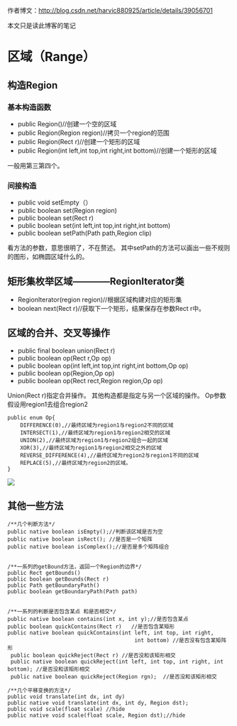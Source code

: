 作者博文：http://blog.csdn.net/harvic880925/article/details/39056701

本文只是读此博客的笔记
# 区域（Range）
## 构造Region
### 基本构造函数
* public Region()//创建一个空的区域
* public Region(Region region)//拷贝一个region的范围
* public Region(Rect r)//创建一个矩形的区域
* public Region(int left,int top,int right,int bottom)//创建一个矩形的区域

一般用第三第四个。
### 间接构造
* public void setEmpty（）
* public boolean set(Region region)
* public boolean set(Rect r)
* public boolean set(int left,int top,int right,int bottom)
* public boolean setPath(Path path,Region clip)

看方法的参数，意思很明了，不在赘述。
其中setPath的方法可以画出一些不规则的图形，如椭圆区域什么的。

## 矩形集枚举区域————RegionIterator类
* RegionIterator(region region)//根据区域构建对应的矩形集
* boolean next(Rect r)//获取下一个矩形，结果保存在参数Rect r中。
## 区域的合并、交叉等操作
* public final boolean union(Rect r)
* public boolean op(Rect r,Op op)
* public boolean op(int left,int top,int right,int bottom,Op op)
* public boolean op(Region,Op op)
* public boolean op(Rect rect,Region region,Op op)

Union(Rect r)指定合并操作。
其他构造都是指定与另一个区域的操作。
Op参数
假设用region1去组合region2
<pre><code>public enum Op{
	DIFFERENCE(0),//最终区域为region1与region2不同的区域
	INTERSECT(1),//最终区域为region1与region2相交的区域
	UNION(2),//最终区域为region1与region2组合一起的区域
	XOR(3),//最终区域为region1与region2相交之外的区域
	REVERSE_DIFFERENCE(4),//最终区域为region2与region1不同的区域
	REPLACE(5),//最终区域为region2的区域。
}
</code></pre>
![](http://img.blog.csdn.net/20140905095358720?watermark/2/text/aHR0cDovL2Jsb2cuY3Nkbi5uZXQvaGFydmljODgwOTI1/font/5a6L5L2T/fontsize/400/fill/I0JBQkFCMA==/dissolve/70/gravity/SouthEast)

## 其他一些方法
<pre><code>/**几个判断方法*/    
public native boolean isEmpty();//判断该区域是否为空    
public native boolean isRect(); //是否是一个矩阵    
public native boolean isComplex();//是否是多个矩阵组合    
    
    
/**一系列的getBound方法，返回一个Region的边界*/    
public Rect getBounds()     
public boolean getBounds(Rect r)     
public Path getBoundaryPath()     
public boolean getBoundaryPath(Path path)     
    
    
/**一系列的判断是否包含某点 和是否相交*/    
public native boolean contains(int x, int y);//是否包含某点    
public boolean quickContains(Rect r)   //是否包含某矩形  
public native boolean quickContains(int left, int top, int right,    
                                        int bottom) //是否没有包含某矩阵形   
 public boolean quickReject(Rect r) //是否没和该矩形相交    
 public native boolean quickReject(int left, int top, int right, int bottom); //是否没和该矩形相交    
 public native boolean quickReject(Region rgn);  //是否没和该矩形相交    
    
/**几个平移变换的方法*/    
public void translate(int dx, int dy)     
public native void translate(int dx, int dy, Region dst);    
public void scale(float scale) //hide    
public native void scale(float scale, Region dst);//hide    
</code></pre>


